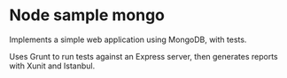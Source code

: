 Node sample mongo
=================

Implements a simple web application using MongoDB, with tests.

Uses Grunt to run tests against an Express server, then generates reports with Xunit and Istanbul.
